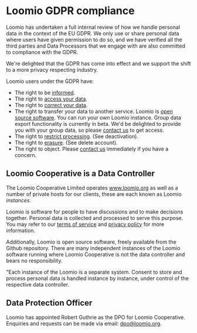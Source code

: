 # Loomio GDPR compliance

Loomio has undertaken a full internal review of how we handle personal data in the context of the EU GDPR. We only use or share personal data where users have given permission to do so, and we have verified all the third parties and Data Processors that we engage with are also committed to compliance with the GDPR.

We're delighted that the GDPR has come into effect and we support the shift to a more privacy respecting industry.

Loomio users under the GDPR have:

- The right to be [informed](privacy).
- The right to [access your data](personal_data).
- The right to [correct your data](/profile).
- The right to transfer your data to another service. Loomio is [open source software](https://github.com/loomio/loomio). You can run your own Loomio instance. Group data export functionality is currently in beta. We'd be delighted to provide you with your group data, so please [contact us](contact) to get access.
- The right to [restrict processing](/profile). (See deactivation).
- The right to [erasure](/profile). (See delete account).
- The right to object. Please [contact us](/contact) immediately if you have a concern.

## Loomio Cooperative is a Data Controller

The Loomio Cooperative Limited operates www.loomio.org as well as a number of private hosts for our clients, these are each known as Loomio _instances_.

Loomio is software for people to have discussions and to make decisions together. Personal data is collected and processed to serve this purpose. You may refer to our [terms of service](terms_of_service) and [privacy policy](privacy) for more information.

Additionally, Loomio is open source software, freely available from the Github repository. There are many independent instances of the Loomio software running where Loomio Cooperative is not the data controller and bears no responsibility.

"Each instance of the Loomio is a separate system. Consent to store and process personal data is handled instance by instance, under control of the respective data controller.

## Data Protection Officer

Loomio has appointed Robert Guthrie as the DPO for Loomio Cooperative. Enquiries and requests can be made via email: dpo@loomio.org.
